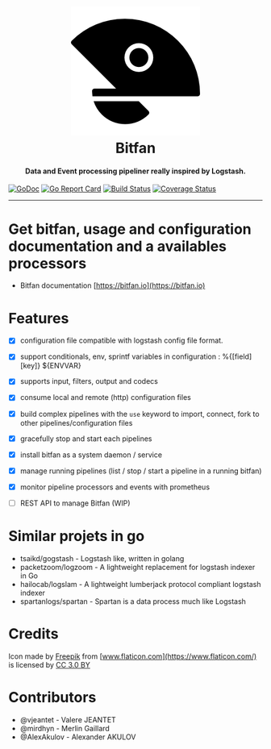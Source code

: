 
<h1 align="center">
  <a href="https://bitfan.io"><img src="docs/static/open-fan-black-medium.png" alt="Bitfan"></a>
  <br>
  Bitfan
</h1>

<h4 align="center">Data and Event processing pipeliner really inspired by Logstash.</h4>

<p align="center">
  
[![GoDoc](https://godoc.org/github.com/vjeantet/bitfan?status.svg)](https://godoc.org/github.com/vjeantet/bitfan)
[![Go Report Card](https://goreportcard.com/badge/github.com/vjeantet/bitfan)](https://goreportcard.com/report/github.com/vjeantet/bitfan)
[![Build Status](https://travis-ci.org/vjeantet/bitfan.svg?branch=master)](https://travis-ci.org/vjeantet/bitfan)
[![Coverage Status](https://coveralls.io/repos/github/vjeantet/bitfan/badge.svg?branch=master)](https://coveralls.io/github/vjeantet/bitfan?branch=master)

</p>

---

# Get bitfan, usage and configuration documentation and a availables processors 

 * Bitfan documentation [https://bitfan.io](https://bitfan.io)


# Features
- [x] configuration file compatible with logstash config file format.
- [x] support conditionals, env, sprintf variables in configuration  : %{[field][key]} ${ENVVAR}
- [x] supports input, filters, output and codecs
- [x] consume local and remote (http) configuration files
- [x] build complex pipelines with the `use` keyword to import, connect, fork to other pipelines/configuration files
- [x] gracefully stop and start each pipelines
- [x] install bitfan as a system daemon / service
- [x] manage running pipelines (list / stop / start a pipeline in a running bitfan)
- [x] monitor pipeline processors and events with prometheus
- [ ] REST API to manage Bitfan (WIP)




# Similar projets in go

* tsaikd/gogstash - Logstash like, written in golang
* packetzoom/logzoom - A lightweight replacement for logstash indexer in Go
* hailocab/logslam - A lightweight lumberjack protocol compliant logstash indexer
* spartanlogs/spartan - Spartan is a data process much like Logstash

# Credits
Icon made by [Freepik](http://www.freepik.com) from [www.flaticon.com](https://www.flaticon.com/) is licensed by [CC 3.0 BY](http://creativecommons.org/licenses/by/3.0/)

# Contributors
* @vjeantet - Valere JEANTET
* @mirdhyn - Merlin Gaillard
* @AlexAkulov - Alexander AKULOV
